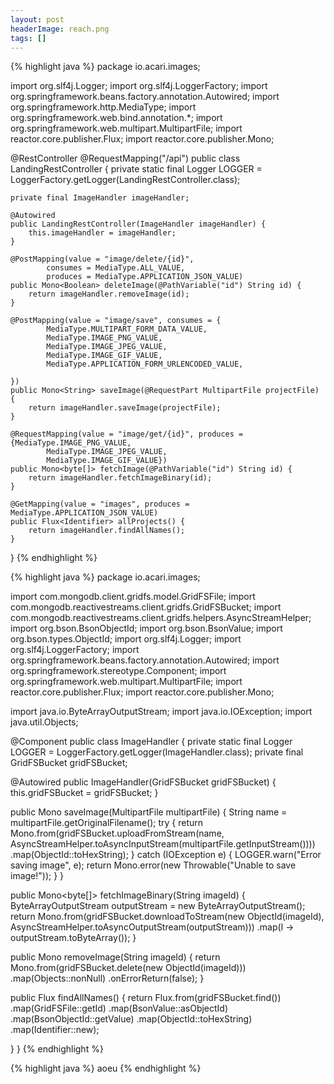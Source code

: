 ```yaml
---
layout: post
headerImage: reach.png
tags: []
---
```


{% highlight java %}
package io.acari.images;


import org.slf4j.Logger;
import org.slf4j.LoggerFactory;
import org.springframework.beans.factory.annotation.Autowired;
import org.springframework.http.MediaType;
import org.springframework.web.bind.annotation.*;
import org.springframework.web.multipart.MultipartFile;
import reactor.core.publisher.Flux;
import reactor.core.publisher.Mono;

@RestController
@RequestMapping("/api")
public class LandingRestController {
    private static final Logger LOGGER = LoggerFactory.getLogger(LandingRestController.class);

    private final ImageHandler imageHandler;

    @Autowired
    public LandingRestController(ImageHandler imageHandler) {
        this.imageHandler = imageHandler;
    }

    @PostMapping(value = "image/delete/{id}",
            consumes = MediaType.ALL_VALUE,
            produces = MediaType.APPLICATION_JSON_VALUE)
    public Mono<Boolean> deleteImage(@PathVariable("id") String id) {
        return imageHandler.removeImage(id);
    }

    @PostMapping(value = "image/save", consumes = {
            MediaType.MULTIPART_FORM_DATA_VALUE,
            MediaType.IMAGE_PNG_VALUE,
            MediaType.IMAGE_JPEG_VALUE,
            MediaType.IMAGE_GIF_VALUE,
            MediaType.APPLICATION_FORM_URLENCODED_VALUE,

    })
    public Mono<String> saveImage(@RequestPart MultipartFile projectFile) {
        return imageHandler.saveImage(projectFile);
    }

    @RequestMapping(value = "image/get/{id}", produces = {MediaType.IMAGE_PNG_VALUE,
            MediaType.IMAGE_JPEG_VALUE,
            MediaType.IMAGE_GIF_VALUE})
    public Mono<byte[]> fetchImage(@PathVariable("id") String id) {
        return imageHandler.fetchImageBinary(id);
    }

    @GetMapping(value = "images", produces = MediaType.APPLICATION_JSON_VALUE)
    public Flux<Identifier> allProjects() {
        return imageHandler.findAllNames();
    }
}
{% endhighlight %}



{% highlight java %}
package io.acari.images;

import com.mongodb.client.gridfs.model.GridFSFile;
import com.mongodb.reactivestreams.client.gridfs.GridFSBucket;
import com.mongodb.reactivestreams.client.gridfs.helpers.AsyncStreamHelper;
import org.bson.BsonObjectId;
import org.bson.BsonValue;
import org.bson.types.ObjectId;
import org.slf4j.Logger;
import org.slf4j.LoggerFactory;
import org.springframework.beans.factory.annotation.Autowired;
import org.springframework.stereotype.Component;
import org.springframework.web.multipart.MultipartFile;
import reactor.core.publisher.Flux;
import reactor.core.publisher.Mono;

import java.io.ByteArrayOutputStream;
import java.io.IOException;
import java.util.Objects;

@Component
public class ImageHandler {
  private static final Logger LOGGER = LoggerFactory.getLogger(ImageHandler.class);
  private final GridFSBucket gridFSBucket;

  @Autowired
  public ImageHandler(GridFSBucket gridFSBucket) {
    this.gridFSBucket = gridFSBucket;
  }

  public Mono<String> saveImage(MultipartFile multipartFile) {
    String name = multipartFile.getOriginalFilename();
    try {
      return Mono.from(gridFSBucket.uploadFromStream(name,
          AsyncStreamHelper.toAsyncInputStream(multipartFile.getInputStream())))
          .map(ObjectId::toHexString);
    } catch (IOException e) {
      LOGGER.warn("Error saving image", e);
      return Mono.error(new Throwable("Unable to save image!"));
    }
  }

  public Mono<byte[]> fetchImageBinary(String imageId) {
    ByteArrayOutputStream outputStream = new ByteArrayOutputStream();
    return Mono.from(gridFSBucket.downloadToStream(new ObjectId(imageId),
        AsyncStreamHelper.toAsyncOutputStream(outputStream)))
        .map(l -> outputStream.toByteArray());
  }

  public Mono<Boolean> removeImage(String imageId) {
    return Mono.from(gridFSBucket.delete(new ObjectId(imageId)))
        .map(Objects::nonNull)
        .onErrorReturn(false);
  }

  public Flux<Identifier> findAllNames() {
    return Flux.from(gridFSBucket.find())
        .map(GridFSFile::getId)
        .map(BsonValue::asObjectId)
        .map(BsonObjectId::getValue)
        .map(ObjectId::toHexString)
        .map(Identifier::new);

  }
}
{% endhighlight %}


{% highlight java %}
aoeu
{% endhighlight %}
